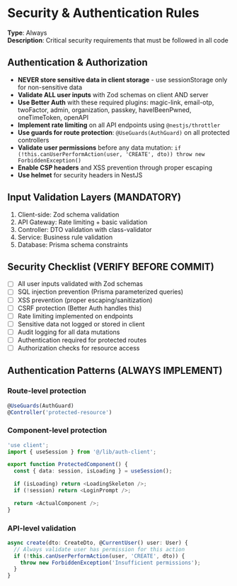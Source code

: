 # Security & Authentication Rules

**Type**: Always  
**Description**: Critical security requirements that must be followed in all code

## Authentication & Authorization

- **NEVER store sensitive data in client storage** - use sessionStorage only for non-sensitive data
- **Validate ALL user inputs** with Zod schemas on client AND server
- **Use Better Auth** with these required plugins: magic-link, email-otp, twoFactor, admin, organization, passkey, haveIBeenPwned, oneTimeToken, openAPI
- **Implement rate limiting** on all API endpoints using `@nestjs/throttler`
- **Use guards for route protection**: `@UseGuards(AuthGuard)` on all protected controllers
- **Validate user permissions** before any data mutation: `if (!this.canUserPerformAction(user, 'CREATE', dto)) throw new ForbiddenException()`
- **Enable CSP headers** and XSS prevention through proper escaping
- **Use helmet** for security headers in NestJS

## Input Validation Layers (MANDATORY)

1. Client-side: Zod schema validation
2. API Gateway: Rate limiting + basic validation
3. Controller: DTO validation with class-validator
4. Service: Business rule validation
5. Database: Prisma schema constraints

## Security Checklist (VERIFY BEFORE COMMIT)

- [ ] All user inputs validated with Zod schemas
- [ ] SQL injection prevention (Prisma parameterized queries)
- [ ] XSS prevention (proper escaping/sanitization)
- [ ] CSRF protection (Better Auth handles this)
- [ ] Rate limiting implemented on endpoints
- [ ] Sensitive data not logged or stored in client
- [ ] Audit logging for all data mutations
- [ ] Authentication required for protected routes
- [ ] Authorization checks for resource access

## Authentication Patterns (ALWAYS IMPLEMENT)

### Route-level protection
```typescript
@UseGuards(AuthGuard)
@Controller('protected-resource')
```

### Component-level protection
```typescript
'use client';
import { useSession } from '@/lib/auth-client';

export function ProtectedComponent() {
  const { data: session, isLoading } = useSession();

  if (isLoading) return <LoadingSkeleton />;
  if (!session) return <LoginPrompt />;

  return <ActualComponent />;
}
```

### API-level validation
```typescript
async create(dto: CreateDto, @CurrentUser() user: User) {
  // Always validate user has permission for this action
  if (!this.canUserPerformAction(user, 'CREATE', dto)) {
    throw new ForbiddenException('Insufficient permissions');
  }
}
```
